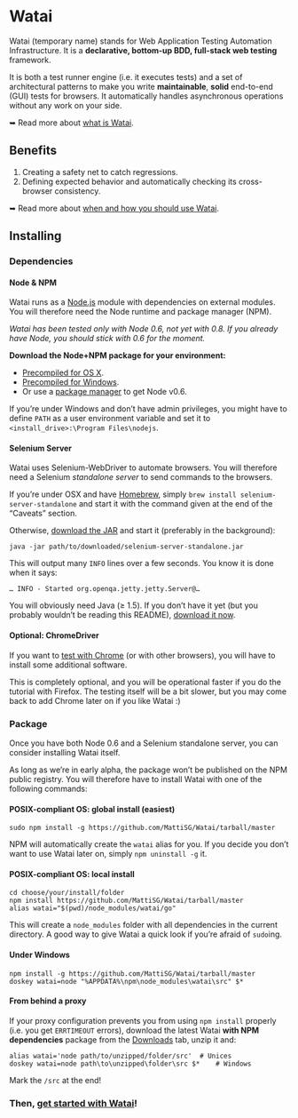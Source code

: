 Watai
=====

Watai (temporary name) stands for Web Application Testing Automation Infrastructure. It is a **declarative, bottom-up BDD, full-stack web testing** framework.

It is both a test runner engine (i.e. it executes tests) and a set of architectural patterns to make you write **maintainable**, **solid** end-to-end (GUI) tests for browsers. It automatically handles asynchronous operations without any work on your side.

➥ Read more about [what is Watai](https://github.com/MattiSG/Watai/wiki/Definition).

Benefits
--------

1. Creating a safety net to catch regressions.
2. Defining expected behavior and automatically checking its cross-browser consistency.

➥ Read more about [when and how you should use Watai](https://github.com/MattiSG/Watai/wiki/Rationale).

Installing
----------

### Dependencies ###

#### Node & NPM ####

Watai runs as a [Node.js](http://nodejs.org) module with dependencies on external modules. You will therefore need the Node runtime and package manager (NPM).

_Watai has been tested only with Node 0.6, not yet with 0.8. If you already have Node, you should stick with 0.6 for the moment._

**Download the Node+NPM package for your environment:**

- [Precompiled for OS X](http://nodejs.org/dist/v0.6.18/node-v0.6.18.pkg).
- [Precompiled for Windows](http://nodejs.org/dist/v0.6.18/node-v0.6.18.msi).
- Or use a [package manager](https://github.com/joyent/node/wiki/Installing-Node.js-via-package-manager) to get Node v0.6.

If you’re under Windows and don’t have admin privileges, you might have to define `PATH` as a user environment variable and set it to `<install_drive>:\Program Files\nodejs`.

#### Selenium Server ####

Watai uses Selenium-WebDriver to automate browsers. You will therefore need a Selenium _standalone server_ to send commands to the browsers.

If you’re under OSX and have [Homebrew](http://mxcl.github.com/homebrew/), simply `brew install selenium-server-standalone` and start it with the command given at the end of the “Caveats” section.

Otherwise, [download the JAR](https://code.google.com/p/selenium/downloads/detail?name=selenium-server-standalone-2.24.1.jar) and start it (preferably in the background):

	java -jar path/to/downloaded/selenium-server-standalone.jar

This will output many `INFO` lines over a few seconds. You know it is done when it says:

	… INFO - Started org.openqa.jetty.jetty.Server@…

You will obviously need Java (≥ 1.5). If you don’t have it yet (but you probably wouldn’t be reading this README), [download it now](http://java.com/download).

#### Optional: ChromeDriver ####

If you want to [test with Chrome](https://github.com/MattiSG/Watai/wiki/Testing-with-Chrome) (or with other browsers), you will have to install some additional software.

This is completely optional, and you will be operational faster if you do the tutorial with Firefox. The testing itself will be a bit slower, but you may come back to add Chrome later on if you like Watai  :)

### Package ###

Once you have both Node 0.6 and a Selenium standalone server, you can consider installing Watai itself.

As long as we’re in early alpha, the package won’t be published on the NPM public registry. You will therefore have to install Watai with one of the following commands:

#### POSIX-compliant OS: global install (easiest) ####

	sudo npm install -g https://github.com/MattiSG/Watai/tarball/master

NPM will automatically create the `watai` alias for you. If you decide you don’t want to use Watai later on, simply `npm uninstall -g` it.

#### POSIX-compliant OS: local install ####

	cd choose/your/install/folder
	npm install https://github.com/MattiSG/Watai/tarball/master
	alias watai="$(pwd)/node_modules/watai/go"

This will create a `node_modules` folder with all dependencies in the current directory. A good way to give Watai a quick look if you’re afraid of `sudo`ing.

#### Under Windows ####

	npm install -g https://github.com/MattiSG/Watai/tarball/master
	doskey watai=node "%APPDATA%\npm\node_modules\watai\src" $*

#### From behind a proxy ####

If your proxy configuration prevents you from using `npm install` properly (i.e. you get `ERRTIMEOUT` errors), download the latest Watai **with NPM dependencies** package from the [Downloads](https://github.com/MattiSG/Watai/downloads) tab, unzip it and:

	alias watai='node path/to/unzipped/folder/src'	# Unices
	doskey watai=node path\to\unzipped\folder\src $*	# Windows

Mark the `/src` at the end!

### Then, [get started with Watai](https://github.com/MattiSG/Watai/wiki/Introduction)! ###
